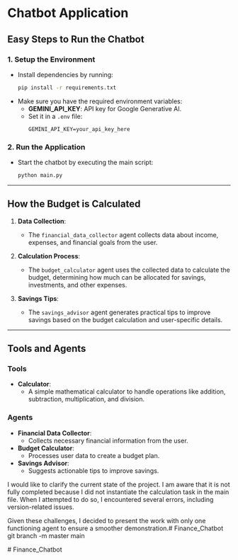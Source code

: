 
# Chatbot Application

## Easy Steps to Run the Chatbot

### 1. **Setup the Environment**
   - Install dependencies by running:
     ```bash
     pip install -r requirements.txt
     ```
   - Make sure you have the required environment variables:
     - **GEMINI_API_KEY**: API key for Google Generative AI.
     - Set it in a `.env` file:
       ```plaintext
       GEMINI_API_KEY=your_api_key_here
       ```

### 2. **Run the Application**
   - Start the chatbot by executing the main script:
     ```bash
     python main.py
     ```

---

## How the Budget is Calculated

1. **Data Collection**:
   - The `financial_data_collector` agent collects data about income, expenses, and financial goals from the user.

2. **Calculation Process**:
   - The `budget_calculator` agent uses the collected data to calculate the budget, determining how much can be allocated for savings, investments, and other expenses.

3. **Savings Tips**:
   - The `savings_advisor` agent generates practical tips to improve savings based on the budget calculation and user-specific details.

---

## Tools and Agents

### Tools
- **Calculator**:
  - A simple mathematical calculator to handle operations like addition, subtraction, multiplication, and division.

### Agents
- **Financial Data Collector**:
  - Collects necessary financial information from the user.
- **Budget Calculator**:
  - Processes user data to create a budget plan.
- **Savings Advisor**:
  - Suggests actionable tips to improve savings.


I would like to clarify the current state of the project. I am aware that it is not fully completed because I did not instantiate the calculation task in the main file. When I attempted to do so, I encountered several errors, including version-related issues.

Given these challenges, I decided to present the work with only one functioning agent to ensure a smoother demonstration.#   F i n a n c e _ C h a t b o t 
 
 git branch -m master main

#   F i n a n c e _ C h a t b o t  
 